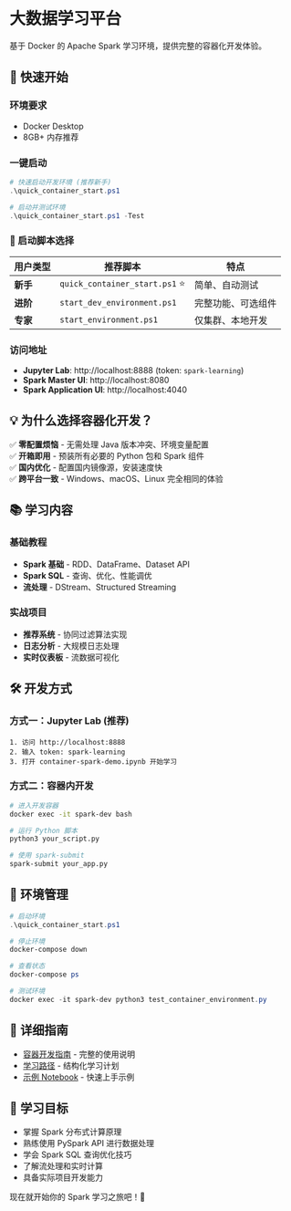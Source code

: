# 大数据学习平台

基于 Docker 的 Apache Spark 学习环境，提供完整的容器化开发体验。

## 🚀 快速开始

### 环境要求
- Docker Desktop
- 8GB+ 内存推荐

### 一键启动
```powershell
# 快速启动开发环境 (推荐新手)
.\quick_container_start.ps1

# 启动并测试环境
.\quick_container_start.ps1 -Test
```

### 🎯 启动脚本选择

| 用户类型 | 推荐脚本 | 特点 |
|---------|----------|------|
| **新手** | `quick_container_start.ps1` ⭐ | 简单、自动测试 |
| **进阶** | `start_dev_environment.ps1` | 完整功能、可选组件 |
| **专家** | `start_environment.ps1` | 仅集群、本地开发 |

### 访问地址
- **Jupyter Lab**: http://localhost:8888 (token: `spark-learning`)
- **Spark Master UI**: http://localhost:8080
- **Spark Application UI**: http://localhost:4040

## 💡 为什么选择容器化开发？

✅ **零配置烦恼** - 无需处理 Java 版本冲突、环境变量配置  
✅ **开箱即用** - 预装所有必要的 Python 包和 Spark 组件  
✅ **国内优化** - 配置国内镜像源，安装速度快  
✅ **跨平台一致** - Windows、macOS、Linux 完全相同的体验  

## 📚 学习内容

### 基础教程
- **Spark 基础** - RDD、DataFrame、Dataset API
- **Spark SQL** - 查询、优化、性能调优
- **流处理** - DStream、Structured Streaming

### 实战项目
- **推荐系统** - 协同过滤算法实现
- **日志分析** - 大规模日志处理
- **实时仪表板** - 流数据可视化

## 🛠️ 开发方式

### 方式一：Jupyter Lab (推荐)
```
1. 访问 http://localhost:8888
2. 输入 token: spark-learning
3. 打开 container-spark-demo.ipynb 开始学习
```

### 方式二：容器内开发
```bash
# 进入开发容器
docker exec -it spark-dev bash

# 运行 Python 脚本
python3 your_script.py

# 使用 spark-submit
spark-submit your_app.py
```

## 🔧 环境管理

```powershell
# 启动环境
.\quick_container_start.ps1

# 停止环境
docker-compose down

# 查看状态
docker-compose ps

# 测试环境
docker exec -it spark-dev python3 test_container_environment.py
```

## 📖 详细指南

- [容器开发指南](CONTAINER_DEV_GUIDE.md) - 完整的使用说明
- [学习路径](notebooks/learning_path.md) - 结构化学习计划
- [示例 Notebook](notebooks/container-spark-demo.ipynb) - 快速上手示例

## 🎯 学习目标

- 掌握 Spark 分布式计算原理
- 熟练使用 PySpark API 进行数据处理
- 学会 Spark SQL 查询优化技巧
- 了解流处理和实时计算
- 具备实际项目开发能力

现在就开始你的 Spark 学习之旅吧！🚀